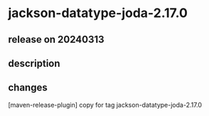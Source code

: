 # jackson-datatype-joda-2.17.0

## release on 20240313

## description

## changes

[maven-release-plugin] copy for tag jackson-datatype-joda-2.17.0

